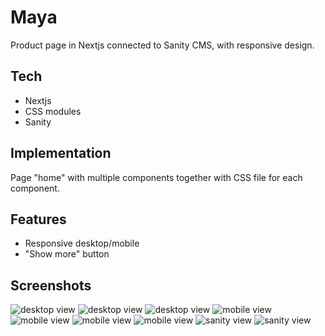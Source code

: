 # Maya
Product page in Nextjs connected to Sanity CMS, with responsive design.

## Tech
- Nextjs
- CSS modules
- Sanity

## Implementation
Page "home" with multiple components together with CSS file for each component.

## Features
- Responsive desktop/mobile
- "Show more" button

## Screenshots
![desktop view](./images/desktop-1.png)
![desktop view](./images/desktop-2.png)
![desktop view](./images/desktop-3.png)
![mobile view](./images/mobile-1.png)
![mobile view](./images/mobile-2.png)
![mobile view](./images/mobile-3.png)
![mobile view](./images/mobile-4.png)
![sanity view](./images/sanity-1.png)
![sanity view](./images/sanity-2.png)
